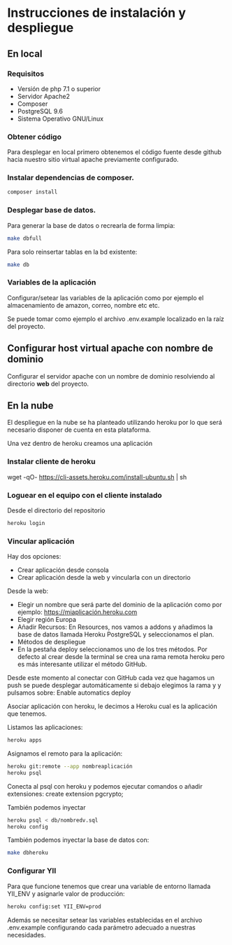 # Instrucciones de instalación y despliegue

## En local

### Requisitos

- Versión de php 7.1 o superior
- Servidor Apache2
- Composer
- PostgreSQL 9.6
- Sistema Operativo GNU/Linux

### Obtener código 

Para desplegar en local primero obtenemos el código fuente desde github
hacia nuestro sitio virtual apache previamente configurado.

### Instalar dependencias de composer.

```bash
composer install
```

### Desplegar base de datos.

Para generar la base de datos o recrearla de forma limpia:

```bash
make dbfull
```

Para solo reinsertar tablas en la bd existente:
```bash
make db
```

### Variables de la aplicación

Configurar/setear las variables de la aplicación como por ejemplo el
almacenamiento de amazon, correo, nombre etc etc.

Se puede tomar como ejemplo el archivo .env.example localizado en la raíz del
proyecto.

## Configurar host virtual apache con nombre de dominio

Configurar el servidor apache con un nombre de dominio resolviendo al
directorio **web** del proyecto.

## En la nube

El despliegue en la nube se ha planteado utilizando heroku por lo que será 
necesario disponer de cuenta en esta plataforma.

Una vez dentro de heroku creamos una aplicación

### Instalar cliente de heroku
wget -qO- https://cli-assets.heroku.com/install-ubuntu.sh | sh

### Loguear en el equipo con el cliente instalado

Desde el directorio del repositorio

```bash
heroku login
```

### Vincular aplicación

Hay dos opciones:
- Crear aplicación desde consola
- Crear aplicación desde la web y vincularla con un directorio

Desde la web:
- Elegir un nombre que será parte del dominio de la aplicación como por 
ejemplo: https://miaplicación.heroku.com
- Elegir región Europa
- Añadir Recursos: En Resources, nos vamos a addons y añadimos la base de 
datos llamada Heroku PostgreSQL y seleccionamos el plan.
- Métodos de despliegue
- En la pestaña deploy seleccionamos uno de los tres métodos. Por defecto al 
crear desde la terminal se crea una rama remota heroku pero es más interesante
utilizar el método GitHub.

Desde este momento al conectar con GitHub cada vez que hagamos un push se
puede desplegar automáticamente si debajo elegimos la rama y y pulsamos 
sobre: Enable automatics deploy 

Asociar aplicación con heroku, le decimos a Heroku cual es la aplicación que 
tenemos.

Listamos las aplicaciones:

```bash
heroku apps
```

Asignamos el remoto para la aplicación:

```bash
heroku git:remote --app nombreaplicación
heroku psql
```

Conecta al psql con heroku y podemos ejecutar comandos o añadir extensiones:
create extension pgcrypto;

También podemos inyectar

```bash
heroku psql < db/nombredv.sql
heroku config
```

También podemos inyectar la base de datos con:

```bash
make dbheroku
```

### Configurar YII

Para que funcione tenemos que crear una variable de entorno llamada YII_ENV 
y asignarle valor de producción:

```bash
heroku config:set YII_ENV=prod
```

Además se necesitar setear las variables establecidas en el archivo 
.env.example configurando cada parámetro adecuado a nuestras necesidades.
